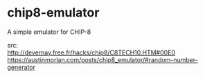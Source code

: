 # chip8-emulator

A simple emulator for CHIP-8

src:<br />
http://devernay.free.fr/hacks/chip8/C8TECH10.HTM#00E0 <br />
https://austinmorlan.com/posts/chip8_emulator/#random-number-generator<br />

